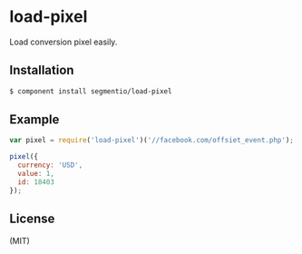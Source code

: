 
# load-pixel

  Load conversion pixel easily.

## Installation

```bash
$ component install segmentio/load-pixel
```

## Example

```js
var pixel = require('load-pixel')('//facebook.com/offsiet_event.php');

pixel({
  currency: 'USD',
  value: 1,
  id: 18403
});
```

## License

  (MIT)

